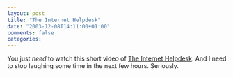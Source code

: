 ```yaml
---
layout: post
title: "The Internet Helpdesk"
date: "2003-12-08T14:11:00+01:00"
comments: false
categories: 
---
```


<p>You just <em>need</em> to watch this short video of <a href="http://www.deadtroll.com/index2.html?/video/helldeskcable.html~content" title="Troll XP">The Internet Helpdesk</a>. And I need to stop laughing some  time in the next few hours. Seriously.</p>


